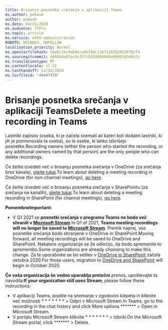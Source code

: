 ```yaml
---
title: Brisanje posnetka srečanja v aplikaciji Teams
ms.author: pebaum
author: pebaum
ms.date: 04/21/2020
ms.audience: ITPro
ms.topic: article
ms.service: o365-administration
ROBOTS: NOINDEX, NOFOLLOW
localization_priority: Normal
ms.openlocfilehash: c8e6c1bc9a64cca6bf84c13e71387629326f62f4
ms.sourcegitcommit: dd4054a97ac9c317cb559994846a9695543ddc2c
ms.translationtype: MT
ms.contentlocale: sl-SI
ms.lasthandoff: 11/18/2020
ms.locfileid: "49447470"
---
```

# <a name="delete-a-meeting-recording-in-teams"></a><span data-ttu-id="5fc85-102">Brisanje posnetka srečanja v aplikaciji Teams</span><span class="sxs-lookup"><span data-stu-id="5fc85-102">Delete a meeting recording in Teams</span></span>

<span data-ttu-id="5fc85-103">Lastniki zapisov (oseba, ki je začela snemati ali kateri koli dodatni lastniki, ki jih je poimenovala ta oseba), so le osebe, ki lahko izbrišejo posnetke.</span><span class="sxs-lookup"><span data-stu-id="5fc85-103">Recording owners (either the person who started the recording, or any additional owners named by that person) are the only people who can delete recordings.</span></span>  

<span data-ttu-id="5fc85-104">Če želite izvedeti več o brisanju posnetka srečanja v OneDrive (za srečanja brez kanala),  [glejte tukaj](https://support.microsoft.com/office/21fe345a-e488-4fa7-932b-f053c1bebe8a).</span><span class="sxs-lookup"><span data-stu-id="5fc85-104">To learn about deleting a meeting recording in OneDrive (for non-channel meetings),  [go here](https://support.microsoft.com/office/21fe345a-e488-4fa7-932b-f053c1bebe8a).</span></span>  

<span data-ttu-id="5fc85-105">Če želite izvedeti več o brisanju posnetka srečanja v SharePointu (za srečanja na kanalih),  [glejte tukaj](https://support.microsoft.com/office/71f3c90a-0d24-4d80-8b66-f88234b79a52).</span><span class="sxs-lookup"><span data-stu-id="5fc85-105">To learn about deleting a meeting recording in SharePoint (for channel meetings),  [go here](https://support.microsoft.com/office/71f3c90a-0d24-4d80-8b66-f88234b79a52).</span></span>  

<span data-ttu-id="5fc85-106">**Pomembne**</span><span class="sxs-lookup"><span data-stu-id="5fc85-106">**Important:**</span></span>

- <span data-ttu-id="5fc85-107">V Q1 2021 se **posnetki srečanja v programu Teams ne bodo več shranili v  [Microsoft Stream](https://stream.microsoft.com/)**.</span><span class="sxs-lookup"><span data-stu-id="5fc85-107">In Q1 of 2021, **Teams meeting recordings will no longer be saved to  [Microsoft Stream](https://stream.microsoft.com/)**.</span></span> <span data-ttu-id="5fc85-108">Premik naprej, vse posnetke srečanja bodo shranjene v OneDrive in SharePoint.</span><span class="sxs-lookup"><span data-stu-id="5fc85-108">Moving forward, all meeting recordings will be saved to OneDrive and SharePoint.</span></span> <span data-ttu-id="5fc85-109">Nekatere organizacije se že odločijo, da bodo spremenile to spremembo.</span><span class="sxs-lookup"><span data-stu-id="5fc85-109">Some organizations are already choosing to make this change.</span></span> <span data-ttu-id="5fc85-110">Za te uporabnike se bo selitev v  [OneDrive in SharePoint](https://docs.microsoft.com/MicrosoftTeams/tmr-meeting-recording-change)  začela oktobra 2020.</span><span class="sxs-lookup"><span data-stu-id="5fc85-110">For those users, migration to  [OneDrive and SharePoint](https://docs.microsoft.com/MicrosoftTeams/tmr-meeting-recording-change)  will begin in October 2020.</span></span>

<span data-ttu-id="5fc85-111">**Če vaša organizacija še vedno uporablja pretočni** prenos, upoštevajte ta navodila:</span><span class="sxs-lookup"><span data-stu-id="5fc85-111">**If your organization still uses Stream**, please follow these instructions:</span></span>

- <span data-ttu-id="5fc85-112">V aplikaciji Teams, pojdite na snemanje v zgodovini klepeta in kliknite več možnosti \* \* \* \* \* \* \* > Odpri v Microsoft Stream.</span><span class="sxs-lookup"><span data-stu-id="5fc85-112">In Teams, go to the recording in the chat history and click More options  \*\*\*\*\*\*\*  > Open in Microsoft Stream.</span></span>
- <span data-ttu-id="5fc85-113">V portalu Microsoft Stream kliknite \* \* \* \* \* \* \* > Izbriši.</span><span class="sxs-lookup"><span data-stu-id="5fc85-113">On the Microsoft Stream portal, click  \*\*\*\*\*\*\* > Delete.</span></span>
